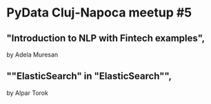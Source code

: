 # PyData Cluj-Napoca meetup #5

## "Introduction to NLP with Fintech examples",
 by Adela Muresan

## ""ElasticSearch" in "ElasticSearch"", 
by Alpar Torok
